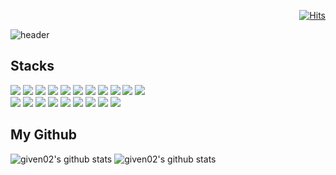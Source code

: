 <div align="right">

  [![Hits](https://hits.seeyoufarm.com/api/count/incr/badge.svg?url=https%3A%2F%2Fgithub.com%2Fgiven02&count_bg=%23232323&title_bg=%23555555&icon=&icon_color=%23E7E7E7&title=hits&edge_flat=false)](https://hits.seeyoufarm.com)  

</div>

![header](https://capsule-render.vercel.app/api?type=rounded&color=gradient&text=Joonyeong%20Lee👋&animation=twinkling&fontSize=40&fontAlignY=50&fontAlign=50&height=150)

<div>

## Stacks
<div>
  <div>
  </div>
  <div>
    <img src="https://img.shields.io/badge/Java-007396?style=flat-square&logo=OpenJDK&logoColor=white"/>
    <img src="https://img.shields.io/badge/Spring-6DB33F?style=flat-square&logo=Spring&logoColor=white">
    <img src="https://img.shields.io/badge/Spring boot-6DB33F?style=flat-square&logo=springboot&logoColor=white">
    <img src="https://img.shields.io/badge/Python-3776AB?style=flat-square&logo=python&logoColor=white">
    <img src="https://img.shields.io/badge/Flask-000000?style=flat-square&logo=flask&logoColor=white">
    <img src="https://img.shields.io/badge/PHP-777BB4?style=flat-square&logo=php&logoColor=white"/>
<!--     <img src="https://img.shields.io/badge/typescript-3178C6?style=flat-square&logo=typescript&logoColor=white"> -->
    <img src="https://img.shields.io/badge/javascript-F7DF1E?style=flat-square&logo=javascript&logoColor=black">
    <img src="https://img.shields.io/badge/Node.js-339933?style=flat-square&logo=node.js&logoColor=white">
    <img src="https://img.shields.io/badge/Express-000000?style=flat-square&logo=express&logoColor=white">
<!--     <img src="https://img.shields.io/badge/Next.js-000000?style=flat-square&logo=next.js&logoColor=white"> -->
    <img src="https://img.shields.io/badge/React-61DAFB?style=flat-square&logo=react&logoColor=black">
    <img src="https://img.shields.io/badge/css3-1572B6?style=flat-square&logo=css3&logoColor=white">
  </div>
  <div>    
  </div>
  <div>
<!--     <img src="https://img.shields.io/badge/kubernetes-326ce5?style=flat-square&logo=kubernetes&logoColor=white"> -->
    <img src="https://img.shields.io/badge/Docker-2496ED?style=flat-square&logo=Docker&logoColor=white"/>
    <img src="https://img.shields.io/badge/NGINX-009639?style=flat-square&logo=nginx&logoColor=white"/>
    <img src="https://img.shields.io/badge/PM2-2B037A?style=flat-square&logo=pm2&logoColor=white"/>
    <img src="https://img.shields.io/badge/jenkins-D24939?style=flat-square&logo=jenkins&logoColor=white"/>
    <img src="https://img.shields.io/badge/AMAZON EC2-FF9900?style=flat-square&logo=amazonec2&logoColor=white"/>
    <img src="https://img.shields.io/badge/AMAZON S3-569A31?style=flat-square&logo=amazons3&logoColor=white"/>
    <img src="https://img.shields.io/badge/mysql-4479A1?style=flat-square&logo=mysql&logoColor=white">
    <img src="https://img.shields.io/badge/mariaDB-003545?style=flat-square&logo=mariaDB&logoColor=white">
    <img src="https://img.shields.io/badge/mongoDB-47A248?style=flat-square&logo=MongoDB&logoColor=white">
<!--     <img src="https://img.shields.io/badge/Redis-DC382D?style=flat-square&logo=redis&logoColor=white"> -->
<!--     <img src="https://img.shields.io/badge/firebase-FFCA28?style=flat-square&logo=firebase&logoColor=white"> -->
  </div>
<!--   <div>
    <img src="https://img.shields.io/badge/jpa hibernate-59666C?style=for-the-badge&logo=hibernate&logoColor=white">
    <img src="https://img.shields.io/badge/SQLAlchemy-D71F00?style=for-the-badge&logo=sqlalchemy&logoColor=white">
    <img src="https://img.shields.io/badge/Mongoose-880000?style=for-the-badge&logo=mongoose&logoColor=white">
    <img src="https://img.shields.io/badge/html5-E34F26?style=for-the-badge&logo=html5&logoColor=white">
    <img src="https://img.shields.io/badge/Redux-764ABC?style=for-the-badge&logo=redux&logoColor=white">
    <img src="https://img.shields.io/badge/styled components-DB7093?style=for-the-badge&logo=styledcomponents&logoColor=white">
    <img src="https://img.shields.io/badge/PWA-5A0FC8?style=for-the-badge&logo=pwa&logoColor=white">
    <img src="https://img.shields.io/badge/Axios-5A29E4?style=for-the-badge&logo=axios&logoColor=white">
    <img src="https://img.shields.io/badge/git-F05032?style=for-the-badge&logo=git&logoColor=white">
    <img src="https://img.shields.io/badge/github-181717?style=for-the-badge&logo=github&logoColor=white">
    <img src="https://img.shields.io/badge/gitlab-FC6D26?style=for-the-badge&logo=gitlab&logoColor=white"/>
    <img src="https://img.shields.io/badge/jira-0052CC?style=for-the-badge&logo=jira&logoColor=white"/>
    <img src="https://img.shields.io/badge/confluence-172B4D?style=for-the-badge&logo=confluence&logoColor=white"/>
    <img src="https://img.shields.io/badge/Figma-F24E1E?style=for-the-badge&logo=figma&logoColor=white"/>
    <img src="https://img.shields.io/badge/spring rest docs-6DB33F?style=for-the-badge&logo=spring&logoColor=white"/>
    <img src="https://img.shields.io/badge/swagger-85EA2D?style=for-the-badge&logo=swagger&logoColor=black"/>
    <img src="https://img.shields.io/badge/postman-FF6C37?style=for-the-badge&logo=postman&logoColor=white"/>
  </div> -->
</div>

## My Github
![given02's github stats](https://github-readme-stats.vercel.app/api?username=given02&show_icons=true&theme=transparent)
  ![given02's github stats](https://github-readme-stats.vercel.app/api/top-langs/?username=given02&show_icons=true&hide_border=true&title_color=004386&icon_color=004386&layout=compact&theme=transparent)
  
  <!--(https://github.com/given02)
  [![trophy](https://github-profile-trophy.vercel.app/?username=given02&row=1&column=7)](https://github.com/ryo-ma/github-profile-trophy)-->
    
</div>
